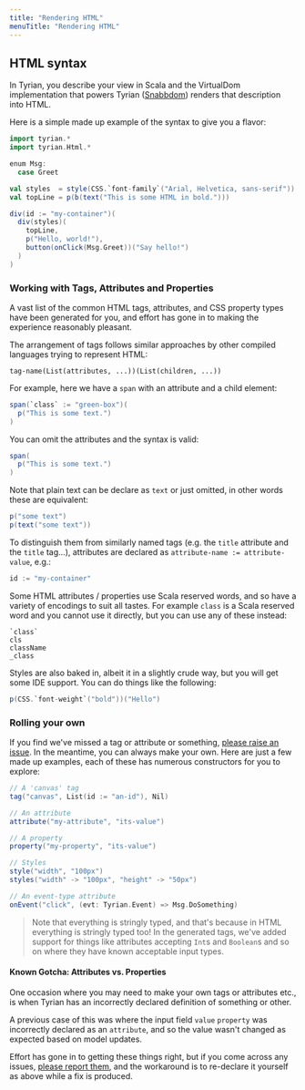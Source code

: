 ```yaml
---
title: "Rendering HTML"
menuTitle: "Rendering HTML"
---
```


## HTML syntax

In Tyrian, you describe your view in Scala and the VirtualDom implementation that powers Tyrian ([Snabbdom](https://github.com/snabbdom/snabbdom)) renders that description into HTML.

Here is a simple made up example of the syntax to give you a flavor:

```scala mdoc:silent
import tyrian.*
import tyrian.Html.*

enum Msg:
  case Greet

val styles  = style(CSS.`font-family`("Arial, Helvetica, sans-serif"))
val topLine = p(b(text("This is some HTML in bold.")))

div(id := "my-container")(
  div(styles)(
    topLine,
    p("Hello, world!"),
    button(onClick(Msg.Greet))("Say hello!")
  )
)
```

### Working with Tags, Attributes and Properties

A vast list of the common HTML tags, attributes, and CSS property types have been generated for you, and effort has gone in to making the experience reasonably pleasant.

The arrangement of tags follows similar approaches by other compiled languages trying to represent HTML:

`tag-name(List(attributes, ...))(List(children, ...))`

For example, here we have a `span` with an attribute and a child element:

```scala
span(`class` := "green-box")(
  p("This is some text.")
)
```

You can omit the attributes and the syntax is valid:

```scala
span(
  p("This is some text.")
)
```

Note that plain text can be declare as `text` or just omitted, in other words these are equivalent:

```scala
p("some text")
p(text("some text"))
```

To distinguish them from similarly named tags (e.g. the `title` attribute and the `title` tag...), attributes are declared as `attribute-name := attribute-value`, e.g.:

```scala
id := "my-container"
```

Some HTML attributes / properties use Scala reserved words, and so have a variety of encodings to suit all tastes. For example `class` is a Scala reserved word and you cannot use it directly, but you can use any of these instead:

```text
`class`
cls
className
_class
```

Styles are also baked in, albeit it in a slightly crude way, but you will get some IDE support. You can do things like the following:

```scala
p(CSS.`font-weight`("bold"))("Hello")
```

### Rolling your own

If you find we've missed a tag or attribute or something, [please raise an issue](https://github.com/PurpleKingdomGames/tyrian/issues). In the meantime, you can always make your own. Here are just a few made up examples, each of these has numerous constructors for you to explore:

```scala
// A 'canvas' tag
tag("canvas", List(id := "an-id"), Nil)

// An attribute
attribute("my-attribute", "its-value")

// A property
property("my-property", "its-value")

// Styles
style("width", "100px")
styles("width" -> "100px", "height" -> "50px")

// An event-type attribute
onEvent("click", (evt: Tyrian.Event) => Msg.DoSomething)
```

> Note that everything is stringly typed, and that's because in HTML everything is stringly typed too! In the generated tags, we've added support for things like attributes accepting `Int`s and `Boolean`s and so on where they have known acceptable input types.

#### Known Gotcha: Attributes vs. Properties

One occasion where you may need to make your own tags or attributes etc., is when Tyrian has an incorrectly declared definition of something or other.

A previous case of this was where the input field `value` `property` was incorrectly declared as an `attribute`, and so the value wasn't changed as expected based on model updates.

Effort has gone in to getting these things right, but if you come across any issues, [please report them](https://github.com/PurpleKingdomGames/tyrian/issues), and the workaround is to re-declare it yourself as above while a fix is produced.
